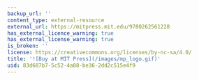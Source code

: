 ```yaml
---
backup_url: ''
content_type: external-resource
external_url: https://mitpress.mit.edu/9780262561228
has_external_licence_warning: true
has_external_license_warning: true
is_broken: ''
license: https://creativecommons.org/licenses/by-nc-sa/4.0/
title: '![Buy at MIT Press](/images/mp_logo.gif)'
uid: 83d687b7-5c52-4a08-be36-2dd2c515e4f9
---
```

